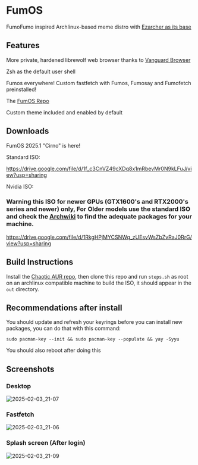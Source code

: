 # FumOS
FumoFumo inspired Archlinux-based meme distro with [Ezarcher as its base](https://sourceforge.net/projects/ezarch/)

## Features
More private, hardened librewolf web browser thanks to [Vanguard Browser](https://github.com/Michael-Sebero/Vanguard-Browser)

Zsh as the default user shell

Fumos everywhere! Custom fastfetch with Fumos, Fumosay and Fumofetch preinstalled!

The [FumOS Repo](https://gitlab.com/fumofumoenjoyer/fumos-repo)

Custom theme included and enabled by default

## Downloads
FumOS 2025.1 "Cirno" is here!  

Standard ISO:

https://drive.google.com/file/d/1f_c3CnVZ49cXDq8x1mRbevMr0N9kLFuJ/view?usp=sharing

Nvidia ISO:
### Warning this ISO for newer GPUs (GTX1600's and RTX2000's series and newer) only, For Older models use the standard ISO and check the [Archwiki](https://wiki.archlinux.org/title/NVIDIA) to find the adequate packages for your machine.

https://drive.google.com/file/d/1RkgHPjMYCSNWq_zUEsvWsZbZvRaJ0RrG/view?usp=sharing

## Build Instructions
Install the [Chaotic AUR repo](https://aur.chaotic.cx/), then clone this repo and run ```steps.sh``` as root on an archlinux compatible machine to build the ISO, it should appear in the ```out``` directory.

## Recommendations after install
You should update and refresh your keyrings before you can install new packages, you can do that with this command:
```
sudo pacman-key --init && sudo pacman-key --populate && yay -Syyu
```
You should also reboot after doing this
## Screenshots
### Desktop
![2025-02-03_21-07](https://github.com/user-attachments/assets/218ca2dc-a63a-448c-93d3-e73084e038f1)
### Fastfetch
![2025-02-03_21-06](https://github.com/user-attachments/assets/94cc5a8c-87bf-4c7a-9c0c-d9a6efc4714d)
### Splash screen (After login)
![2025-02-03_21-09](https://github.com/user-attachments/assets/f3ffd74c-5d51-484d-9ad9-f9c65e00e060)





